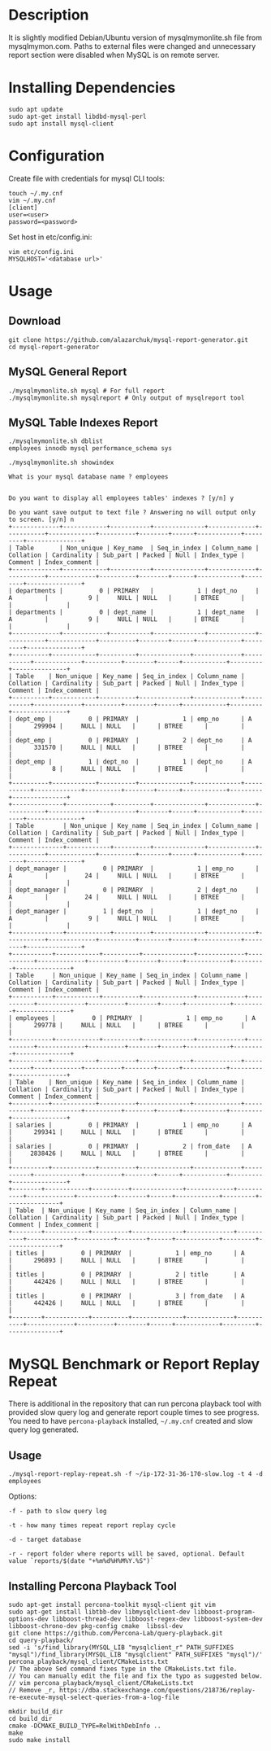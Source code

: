 Description
===========

It is slightly modified Debian/Ubuntu version of mysqlmymonlite.sh file from mysqlmymon.com. Paths to external files were changed and unnecessary report section were disabled when MySQL is on remote server.

Installing Dependencies
=======================

    sudo apt update
    sudo apt-get install libdbd-mysql-perl
    sudo apt install mysql-client

Configuration
=============

Create file with credentials for mysql CLI tools:

    touch ~/.my.cnf
    vim ~/.my.cnf
    [client]
    user=<user>
    password=<password>

Set host in etc/config.ini:

    vim etc/config.ini
    MYSQLHOST='<database url>'

Usage
=====

Download
--------

    git clone https://github.com/alazarchuk/mysql-report-generator.git
    cd mysql-report-generator

MySQL General Report
--------------------

    ./mysqlmymonlite.sh mysql # For full report
    ./mysqlmymonlite.sh mysqlreport # Only output of mysqlreport tool

MySQL Table Indexes Report
--------------------------

    ./mysqlmymonlite.sh dblist
    employees innodb mysql performance_schema sys

    ./mysqlmymonlite.sh showindex

    What is your mysql database name ? employees


    Do you want to display all employees tables' indexes ? [y/n] y

    Do you want save output to text file ? Answering no will output only to screen. [y/n] n
    +-------------+------------+-----------+--------------+-------------+-----------+-------------+----------+--------+------+------------+---------+---------------+
    | Table       | Non_unique | Key_name  | Seq_in_index | Column_name | Collation | Cardinality | Sub_part | Packed | Null | Index_type | Comment | Index_comment |
    +-------------+------------+-----------+--------------+-------------+-----------+-------------+----------+--------+------+------------+---------+---------------+
    | departments |          0 | PRIMARY   |            1 | dept_no     | A         |           9 |     NULL | NULL   |      | BTREE      |         |               |
    | departments |          0 | dept_name |            1 | dept_name   | A         |           9 |     NULL | NULL   |      | BTREE      |         |               |
    +-------------+------------+-----------+--------------+-------------+-----------+-------------+----------+--------+------+------------+---------+---------------+
    +----------+------------+----------+--------------+-------------+-----------+-------------+----------+--------+------+------------+---------+---------------+
    | Table    | Non_unique | Key_name | Seq_in_index | Column_name | Collation | Cardinality | Sub_part | Packed | Null | Index_type | Comment | Index_comment |
    +----------+------------+----------+--------------+-------------+-----------+-------------+----------+--------+------+------------+---------+---------------+
    | dept_emp |          0 | PRIMARY  |            1 | emp_no      | A         |      299904 |     NULL | NULL   |      | BTREE      |         |               |
    | dept_emp |          0 | PRIMARY  |            2 | dept_no     | A         |      331570 |     NULL | NULL   |      | BTREE      |         |               |
    | dept_emp |          1 | dept_no  |            1 | dept_no     | A         |           8 |     NULL | NULL   |      | BTREE      |         |               |
    +----------+------------+----------+--------------+-------------+-----------+-------------+----------+--------+------+------------+---------+---------------+
    +--------------+------------+----------+--------------+-------------+-----------+-------------+----------+--------+------+------------+---------+---------------+
    | Table        | Non_unique | Key_name | Seq_in_index | Column_name | Collation | Cardinality | Sub_part | Packed | Null | Index_type | Comment | Index_comment |
    +--------------+------------+----------+--------------+-------------+-----------+-------------+----------+--------+------+------------+---------+---------------+
    | dept_manager |          0 | PRIMARY  |            1 | emp_no      | A         |          24 |     NULL | NULL   |      | BTREE      |         |               |
    | dept_manager |          0 | PRIMARY  |            2 | dept_no     | A         |          24 |     NULL | NULL   |      | BTREE      |         |               |
    | dept_manager |          1 | dept_no  |            1 | dept_no     | A         |           9 |     NULL | NULL   |      | BTREE      |         |               |
    +--------------+------------+----------+--------------+-------------+-----------+-------------+----------+--------+------+------------+---------+---------------+
    +-----------+------------+----------+--------------+-------------+-----------+-------------+----------+--------+------+------------+---------+---------------+
    | Table     | Non_unique | Key_name | Seq_in_index | Column_name | Collation | Cardinality | Sub_part | Packed | Null | Index_type | Comment | Index_comment |
    +-----------+------------+----------+--------------+-------------+-----------+-------------+----------+--------+------+------------+---------+---------------+
    | employees |          0 | PRIMARY  |            1 | emp_no      | A         |      299778 |     NULL | NULL   |      | BTREE      |         |               |
    +-----------+------------+----------+--------------+-------------+-----------+-------------+----------+--------+------+------------+---------+---------------+
    +----------+------------+----------+--------------+-------------+-----------+-------------+----------+--------+------+------------+---------+---------------+
    | Table    | Non_unique | Key_name | Seq_in_index | Column_name | Collation | Cardinality | Sub_part | Packed | Null | Index_type | Comment | Index_comment |
    +----------+------------+----------+--------------+-------------+-----------+-------------+----------+--------+------+------------+---------+---------------+
    | salaries |          0 | PRIMARY  |            1 | emp_no      | A         |      299341 |     NULL | NULL   |      | BTREE      |         |               |
    | salaries |          0 | PRIMARY  |            2 | from_date   | A         |     2838426 |     NULL | NULL   |      | BTREE      |         |               |
    +----------+------------+----------+--------------+-------------+-----------+-------------+----------+--------+------+------------+---------+---------------+
    +--------+------------+----------+--------------+-------------+-----------+-------------+----------+--------+------+------------+---------+---------------+
    | Table  | Non_unique | Key_name | Seq_in_index | Column_name | Collation | Cardinality | Sub_part | Packed | Null | Index_type | Comment | Index_comment |
    +--------+------------+----------+--------------+-------------+-----------+-------------+----------+--------+------+------------+---------+---------------+
    | titles |          0 | PRIMARY  |            1 | emp_no      | A         |      296893 |     NULL | NULL   |      | BTREE      |         |               |
    | titles |          0 | PRIMARY  |            2 | title       | A         |      442426 |     NULL | NULL   |      | BTREE      |         |               |
    | titles |          0 | PRIMARY  |            3 | from_date   | A         |      442426 |     NULL | NULL   |      | BTREE      |         |               |
    +--------+------------+----------+--------------+-------------+-----------+-------------+----------+--------+------+------------+---------+---------------+

MySQL Benchmark or Report Replay Repeat
=======================================

There is additional in the repository that can run percona playback tool with provided slow query log and generate report couple times to see progress. You need to have `percona-playback` installed, `~/.my.cnf` created and slow query log generated.

Usage
-----

    ./mysql-report-replay-repeat.sh -f ~/ip-172-31-36-170-slow.log -t 4 -d employees

Options:

    -f - path to slow query log

    -t - how many times repeat report replay cycle

    -d - target database
    
    -r - report folder where reports will be saved, optional. Default value `reports/$(date "+%m%d%H%M%Y.%S")`

Installing Percona Playback Tool
--------------------------------

    sudo apt-get install percona-toolkit mysql-client git vim
    sudo apt-get install libtbb-dev libmysqlclient-dev libboost-program-options-dev libboost-thread-dev libboost-regex-dev libboost-system-dev libboost-chrono-dev pkg-config cmake  libssl-dev
    git clone https://github.com/Percona-Lab/query-playback.git
    cd query-playback/
    sed -i 's/find_library(MYSQL_LIB "mysqlclient_r" PATH_SUFFIXES "mysql")/find_library(MYSQL_LIB "mysqlclient" PATH_SUFFIXES "mysql")/' percona_playback/mysql_client/CMakeLists.txt
    // The above Sed command fixes type in the CMakeLists.txt file.
    // You can manually edit the file and fix the typo as suggested below.
    // vim percona_playback/mysql_client/CMakeLists.txt
    // Remove _r, https://dba.stackexchange.com/questions/218736/replay-re-execute-mysql-select-queries-from-a-log-file

    mkdir build_dir
    cd build_dir
    cmake -DCMAKE_BUILD_TYPE=RelWithDebInfo ..
    make
    sudo make install